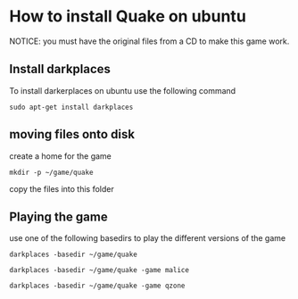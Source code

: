 # How to install Quake on ubuntu

NOTICE: you must have the original files from a CD to make this game work. 

## Install darkplaces

To install darkerplaces on ubuntu use the following command
```
sudo apt-get install darkplaces
```

## moving files onto disk

create a home for the game 
```
mkdir -p ~/game/quake
```

copy the files into this folder

## Playing the game

use one of the following basedirs to play the different versions of the game
```
darkplaces -basedir ~/game/quake

darkplaces -basedir ~/game/quake -game malice

darkplaces -basedir ~/game/quake -game qzone
```
